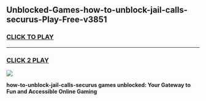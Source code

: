 
## Unblocked-Games-how-to-unblock-jail-calls-securus-Play-Free-v3851
<h3>
<a href="https://premium76.site?title=how-to-unblock-jail-calls-securus&ref=18A1">CLICK TO PLAY</a></h3>
<hr>

<h3>
<a href="https://premium76.site?title=how-to-unblock-jail-calls-securus&ref=18A1">CLICK 2 PLAY</a>
  
</h3>

<a href="https://premium76.site?title=how-to-unblock-jail-calls-securus&ref=18A1"><img src="https://clearcache.store/games.png"></a>


**how-to-unblock-jail-calls-securus games unblocked: Your Gateway to Fun and Accessible Online Gaming**
